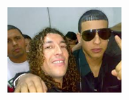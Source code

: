 
<td rowspan='2'><audio id='audioTestElem' src='Audio/Brijido.mp3' autobuffer></audio>
    <div onclick='audioTestElem.play()'><img src="Img/descarga.jpg"   width="" height=""></div> </td>





